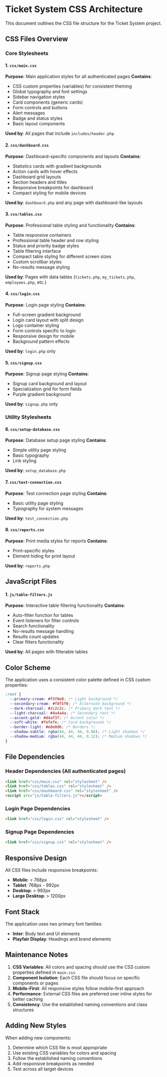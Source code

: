 # Ticket System CSS Architecture

This document outlines the CSS file structure for the Ticket System project.

## CSS Files Overview

### Core Stylesheets

#### 1. `css/main.css`

**Purpose**: Main application styles for all authenticated pages
**Contains**:

- CSS custom properties (variables) for consistent theming
- Global typography and font settings
- Sidebar navigation styles
- Card components (generic cards)
- Form controls and buttons
- Alert messages
- Badge and status styles
- Basic layout components

**Used by**: All pages that include `includes/header.php`

#### 2. `css/dashboard.css`

**Purpose**: Dashboard-specific components and layouts
**Contains**:

- Statistics cards with gradient backgrounds
- Action cards with hover effects
- Dashboard grid layouts
- Section headers and titles
- Responsive breakpoints for dashboard
- Compact styling for mobile devices

**Used by**: `dashboard.php` and any page with dashboard-like layouts

#### 3. `css/tables.css`

**Purpose**: Professional table styling and functionality
**Contains**:

- Table responsive containers
- Professional table header and row styling
- Status and priority badge styles
- Table filtering interface
- Compact table styling for different screen sizes
- Custom scrollbar styles
- No-results message styling

**Used by**: Pages with data tables (`tickets.php`, `my_tickets.php`, `employees.php`, etc.)

#### 4. `css/login.css`

**Purpose**: Login page styling
**Contains**:

- Full-screen gradient background
- Login card layout with split design
- Logo container styling
- Form controls specific to login
- Responsive design for mobile
- Background pattern effects

**Used by**: `login.php` only

#### 5. `css/signup.css`

**Purpose**: Signup page styling
**Contains**:

- Signup card background and layout
- Specialization grid for form fields
- Purple gradient background

**Used by**: `signup.php` only

### Utility Stylesheets

#### 6. `css/setup-database.css`

**Purpose**: Database setup page styling
**Contains**:

- Simple utility page styling
- Basic typography
- Link styling

**Used by**: `setup_database.php`

#### 7. `css/test-connection.css`

**Purpose**: Test connection page styling
**Contains**:

- Basic utility page styling
- Typography for system messages

**Used by**: `test_connection.php`

#### 8. `css/reports.css`

**Purpose**: Print media styles for reports
**Contains**:

- Print-specific styles
- Element hiding for print layout

**Used by**: `reports.php`

## JavaScript Files

#### 1. `js/table-filters.js`

**Purpose**: Interactive table filtering functionality
**Contains**:

- Auto-filter function for tables
- Event listeners for filter controls
- Search functionality
- No-results message handling
- Results count updates
- Clear filters functionality

**Used by**: All pages with filterable tables

## Color Scheme

The application uses a consistent color palette defined in CSS custom properties:

```css
:root {
  --primary-cream: #f5f0e8; /* Light background */
  --secondary-cream: #f8f5f0; /* Alternate background */
  --dark-charcoal: #2c2c2c; /* Primary dark text */
  --light-charcoal: #4a4a4a; /* Secondary text */
  --accent-gold: #d4af37; /* Accent color */
  --soft-white: #fefefe; /* Card backgrounds */
  --border-light: #e8e0d6; /* Borders */
  --shadow-subtle: rgba(44, 44, 44, 0.08); /* Light shadows */
  --shadow-medium: rgba(44, 44, 44, 0.12); /* Medium shadows */
}
```

## File Dependencies

### Header Dependencies (All authenticated pages)

```html
<link href="css/main.css" rel="stylesheet" />
<link href="css/tables.css" rel="stylesheet" />
<link href="css/dashboard.css" rel="stylesheet" />
<script src="js/table-filters.js"></script>
```

### Login Page Dependencies

```html
<link href="css/login.css" rel="stylesheet" />
```

### Signup Page Dependencies

```html
<link href="css/signup.css" rel="stylesheet" />
```

## Responsive Design

All CSS files include responsive breakpoints:

- **Mobile**: < 768px
- **Tablet**: 768px - 992px
- **Desktop**: > 992px
- **Large Desktop**: > 1200px

## Font Stack

The application uses two primary font families:

- **Inter**: Body text and UI elements
- **Playfair Display**: Headings and brand elements

## Maintenance Notes

1. **CSS Variables**: All colors and spacing should use the CSS custom properties defined in `main.css`
2. **Component Isolation**: Each CSS file should focus on specific components or pages
3. **Mobile-First**: All responsive styles follow mobile-first approach
4. **Performance**: External CSS files are preferred over inline styles for better caching
5. **Consistency**: Use the established naming conventions and class structures

## Adding New Styles

When adding new components:

1. Determine which CSS file is most appropriate
2. Use existing CSS variables for colors and spacing
3. Follow the established naming conventions
4. Add responsive breakpoints as needed
5. Test across all target devices
